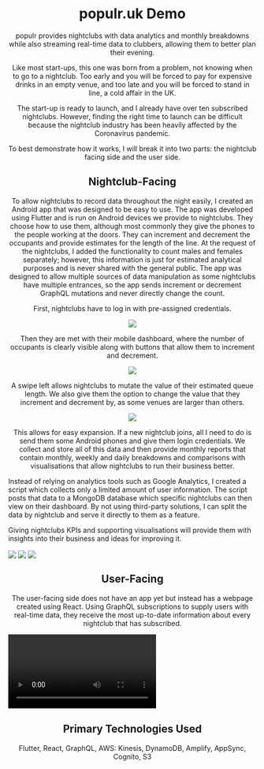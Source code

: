 <h1 align="center">populr.uk Demo</h1>
<p align="center">
populr provides nightclubs with data analytics and monthly breakdowns while also streaming real-time data to clubbers, allowing them to better plan their evening. 
</p>

<p align="center">
Like most start-ups, this one was born from a problem, not knowing when to go to a nightclub. Too early and you will be forced to pay for expensive drinks in an empty venue, and too late and you will be forced to stand in line, a cold affair in the UK. 
</p>

<p align="center">
The start-up is ready to launch, and I already have over ten subscribed nightclubs. However, finding the right time to launch can be difficult because the nightclub industry has been heavily affected by the Coronavirus pandemic.  
</p>

<p align="center">
To best demonstrate how it works, I will break it into two parts: the nightclub facing side and the user side.  
</p>

<h2 align="center">Nightclub-Facing</h2>

<p align="center">
To allow nightclubs to record data throughout the night easily, I created an Android app that was designed to be easy to use. The app was developed using Flutter and is run on Android devices we provide to nightclubs. They choose how to use them, although most commonly they give the phones to the people working at the doors. They can increment and decrement the occupants and provide estimates for the length of the line. At the request of the nightclubs, I added the functionality to count males and females separately; however, this information is just for estimated analytical purposes and is never shared with the general public. The app was designed to allow multiple sources of data manipulation as some nightclubs have multiple entrances, so the app sends increment or decrement GraphQL mutations and never directly change the count.
</p>

<p align="center">
First, nightclubs have to log in with pre-assigned credentials. 
</p>

<p align="center">
  <img src="https://user-images.githubusercontent.com/24978137/146473514-f27bee3d-ad21-44f5-a2bc-28db91284c8d.png">
</p>

<p align="center">
Then they are met with their mobile dashboard, where the number of occupants is clearly visible along with buttons that allow them to increment and decrement. 
</p>

<p align="center">
  <img src="https://user-images.githubusercontent.com/24978137/146473509-aff23fff-d13d-43b3-b4e9-bdd4d16cfdd1.png">
</p>

<p align="center">
A swipe left allows nightclubs to mutate the value of their estimated queue length. We also give them the option to change the value that they increment and decrement by, as some venues are larger than others.
</p>

<p align="center">
  <img src="https://user-images.githubusercontent.com/24978137/146473512-81df559a-5cfc-499b-8f85-6b57be33c0a8.png">
</p>

<p align="center">
This allows for easy expansion. If a new nightclub joins, all I need to do is send them some Android phones and give them login credentials. We collect and store all of this data and then provide monthly reports that contain monthly, weekly and daily breakdowns and comparisons with visualisations that allow nightclubs to run their business better. 
  
Instead of relying on analytics tools such as Google Analytics, I created a script which collects only a limited amount of user information. The script posts that data to a MongoDB database which specific nightclubs can then view on their dashboard. By not using third-party solutions, I can split the data by nightclub and serve it directly to them as a feature. 
  
Giving nightclubs KPIs and supporting visualisations will provide them with insights into their business and ideas for improving it. 
</p>

<img align="center" src="https://user-images.githubusercontent.com/24978137/204086493-500ff4d7-2913-41ed-9796-917674c38245.png">
<img align="center" src="https://user-images.githubusercontent.com/24978137/204086533-153a6ace-bd93-448a-8239-2c690166b1c5.png">
<img align="center" src="https://user-images.githubusercontent.com/24978137/204086685-a7cbac3a-f639-4be3-a81c-7898b81cbc50.png">

<h2 align="center">User-Facing</h2>

<p align="center">
The user-facing side does not have an app yet but instead has a webpage created using React. Using GraphQL subscriptions to supply users with real-time data, they receive the most up-to-date information about every nightclub that has subscribed. 
</p>

<video align="center" src="https://user-images.githubusercontent.com/24978137/146474559-204ea1e9-c838-4509-acbf-691db4049d87.mp4">
</video>

<h2 align="center">Primary Technologies Used</h2>

<p align="center">
Flutter, React, GraphQL, AWS: Kinesis, DynamoDB, Amplify, AppSync, Cognito, S3
</p>


